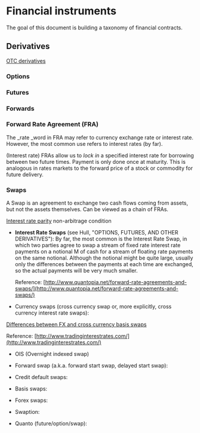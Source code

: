 # Financial instruments

The goal of this document is building a taxonomy of financial contracts.

## Derivatives

[OTC derivatives](http://chicagofed.org/digital_assets/publications/understanding_derivatives/understanding_derivatives_chapter_3_over_the_counter_derivatives.pdf)

### Options

### Futures

### Forwards

### Forward Rate Agreement \(FRA\)

The \_rate \_word in FRA may refer to currency exchange rate or interest rate. However, the most common use refers to interest rates \(by far\).

\(Interest rate\) FRAs allow us to _lock in_ a specified interest rate for borrowing between two future times. Payment is only done once at maturity. This is analogous in rates markets to the forward price of a stock or commodity for future delivery.

### Swaps

A Swap is an agreement to exchange two cash flows coming from assets, but not the assets themselves. Can be viewed as a chain of FRAs.

[Interest rate parity](https://en.wikipedia.org/wiki/Interest_rate_parity) non-arbitrage condition

* **Interest Rate Swaps** \(see Hull,  "OPTIONS, FUTURES, AND OTHER DERIVATIVES"\): By far, the most common is the Interest Rate Swap, in which two parties agree to swap a stream of fixed rate interest rate payments on a notional M of cash for a stream of floating rate payments on the same notional. Although the notional might be quite large, usually only the differences between the payments at each time are exchanged, so the actual payments will be very much smaller.

  Reference: [http://www.quantopia.net/forward-rate-agreements-and-swaps/](http://www.quantopia.net/forward-rate-agreements-and-swaps/)


* Currency swaps \(cross currency swap or, more explicitly, cross currency interest rate swaps\):

[Differences between FX and cross currency basis swaps](http://www.bis.org/publ/qtrpdf/r_qt0803z.htm)

Reference: [http://www.tradinginterestrates.com/](http://www.tradinginterestrates.com/)

* OIS \(Overnight indexed swap\)

* Forward swap \(a.k.a. forward start swap, delayed start swap\):

* Credit default swaps:

* Basis swaps:

* Forex swaps:

* Swaption:

* Quanto \(future/option/swap\):



